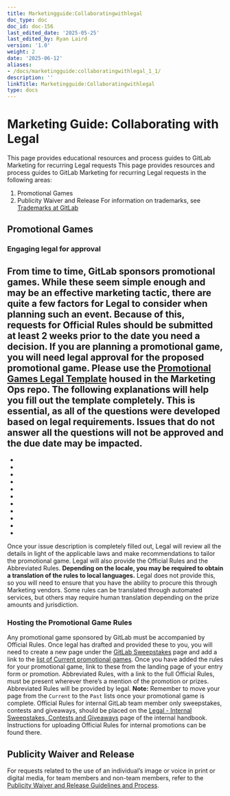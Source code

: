 ```yaml
---
title: Marketingguide:Collaboratingwithlegal
doc_type: doc
doc_id: doc-156
last_edited_date: '2025-05-25'
last_edited_by: Ryan Laird
version: '1.0'
weight: 2
date: '2025-06-12'
aliases:
- /docs/marketingguide:collaboratingwithlegal_1_1/
description: ''
linkTitle: Marketingguide:Collaboratingwithlegal
type: docs
---
```


# Marketing Guide: Collaborating with Legal

This page provides educational resources and process guides to GitLab Marketing for recurring Legal requests
This page provides resources and process guides to GitLab Marketing for recurring Legal requests in the following areas:
1. Promotional Games
1. Publicity Waiver and Release
For information on trademarks, see [Trademarks at GitLab](https://handbook.gitlab.com/handbook/legal/trademarks-at-gitlab/)
## Promotional Games
### Engaging legal for approval
From time to time, GitLab sponsors promotional games. While these seem simple enough and may be an effective marketing tactic, there are quite a few factors for Legal to consider when planning such an event. Because of this, requests for Official Rules should be submitted at least 2 weeks prior to the date you need a decision.
If you are planning a promotional game, you will need legal approval for the proposed promotional game. Please use the [Promotional Games Legal Template](https://gitlab.com/gitlab-com/marketing/marketing-operations/-/issues/new?issuable_template=promotional_games_legal_template) housed in the Marketing Ops repo.
The following explanations will help you fill out the template completely. This is essential, as all of the questions were developed based on legal requirements. **Issues that do not answer all the questions will not be approved and the due date may be impacted.**
-  
- 
- 
- 
- 
- 
- 
- 
- 
- 
- 
- 
Once your issue description is completely filled out, Legal will review all the details in light of the applicable laws and make recommendations to tailor the promotional game. Legal will also provide the Official Rules and the Abbreviated Rules. **Depending on the locale, you may be required to obtain a translation of the rules to local languages.** Legal does not provide this, so you will need to ensure that you have the ability to procure this through Marketing vendors. Some rules can be translated through automated services, but others may require human translation depending on the prize amounts and jurisdiction.
### Hosting the Promotional Game Rules
Any promotional game sponsored by GitLab must be accompanied by Official Rules. Once legal has drafted and provided these to you, you will need to create a new page under the [GitLab Sweepstakes](https://about.gitlab.com/handbook/sweepstakes/) page and add a link to the [list of Current promotional games](https://about.gitlab.com/handbook/sweepstakes/#current). Once you have added the rules for your promotional game, link to these from the landing page of your entry form or promotion.
Abbreviated Rules, with a link to the full Official Rules, must be present wherever there’s a mention of the promotion or prizes. Abbreviated Rules will be provided by legal.
**Note:** Remember to move your page from the `Current` to the `Past` lists once your promotional game is complete.
Official Rules for internal GitLab team member only sweepstakes, contests and giveaways, should be placed on the [Legal - Internal Sweepstakes, Contests and Giveaways](https://internal.gitlab.com/handbook/legal-and-corporate-affairs/legal-internal-sweepstakes-contests-giveaways/) page of the internal handbook. Instructions for uploading Official Rules for internal promotions can be found there.
## Publicity Waiver and Release
For requests related to the use of an individual’s image or voice in print or digital media, for team members and non-team members, refer to the [Publicity Waiver and Release Guidelines and Process](https://handbook.gitlab.com/handbook/legal/publicity-waiver-release/).

